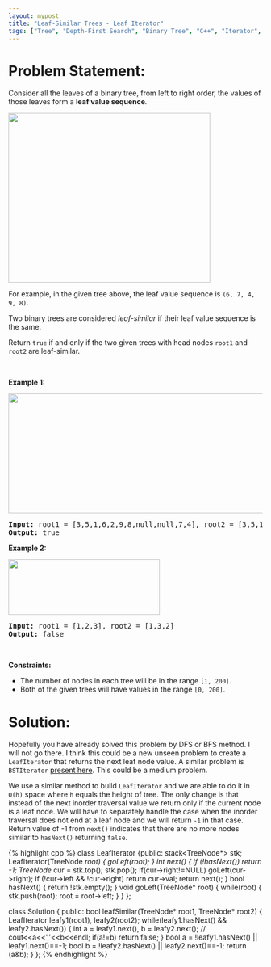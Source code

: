 ```yaml
---
layout: mypost
title: "Leaf-Similar Trees - Leaf Iterator"
tags: ["Tree", "Depth-First Search", "Binary Tree", "C++", "Iterator", "Easy"]
---
```

# Problem Statement:
<p>Consider all the leaves of a binary tree, from&nbsp;left to right order, the values of those&nbsp;leaves form a <strong>leaf value sequence</strong><em>.</em></p>

<p><img alt="" src="https://s3-lc-upload.s3.amazonaws.com/uploads/2018/07/16/tree.png" style="width: 400px; height: 336px;" /></p>

<p>For example, in the given tree above, the leaf value sequence is <code>(6, 7, 4, 9, 8)</code>.</p>

<p>Two binary trees are considered <em>leaf-similar</em>&nbsp;if their leaf value sequence is the same.</p>

<p>Return <code>true</code> if and only if the two given trees with head nodes <code>root1</code> and <code>root2</code> are leaf-similar.</p>

<p>&nbsp;</p>
<p><strong class="example">Example 1:</strong></p>
<img alt="" src="https://assets.leetcode.com/uploads/2020/09/03/leaf-similar-1.jpg" style="width: 600px; height: 237px;" />
<pre>
<strong>Input:</strong> root1 = [3,5,1,6,2,9,8,null,null,7,4], root2 = [3,5,1,6,7,4,2,null,null,null,null,null,null,9,8]
<strong>Output:</strong> true
</pre>

<p><strong class="example">Example 2:</strong></p>
<img alt="" src="https://assets.leetcode.com/uploads/2020/09/03/leaf-similar-2.jpg" style="width: 300px; height: 110px;" />
<pre>
<strong>Input:</strong> root1 = [1,2,3], root2 = [1,3,2]
<strong>Output:</strong> false
</pre>

<p>&nbsp;</p>
<p><strong>Constraints:</strong></p>

<ul>
	<li>The number of nodes in each tree will be in the range <code>[1, 200]</code>.</li>
	<li>Both of the given trees will have values in the range <code>[0, 200]</code>.</li>
</ul>

# Solution:

Hopefully you have already solved this problem by DFS or BFS method. I will not go there. I think this could be a new unseen problem to create a `LeafIterator` that returns the next leaf node value. A similar problem is `BSTIterator` [present here](https://leetcode.com/problems/binary-search-tree-iterator/). This could be a medium problem.

We use a similar method to build `LeafIterator` and we are able to do it in `O(h)` space where `h` equals the height of tree. The only change is that instead of the next inorder traversal value we return only if the current node is a leaf node. We will have to separately handle the case when the inorder traversal does not end at a leaf node and we will return `-1` in that case. Return value of -1 from `next()` indicates that there are no more nodes similar to `hasNext()` returning `false`.

 {% highlight cpp %} 
class LeafIterator
{public:
    stack<TreeNode*> stk;
    LeafIterator(TreeNode *root)
    {
        goLeft(root);
    }
    int next()
    {
        if (!hasNext()) return -1;
        TreeNode* cur = stk.top();
        stk.pop();
        if(cur->right!=NULL) goLeft(cur->right);
        if (!cur->left && !cur->right) return cur->val;
        return next();
    }
    bool hasNext()
    {
        return !stk.empty();
    }
    void goLeft(TreeNode* root)
    {
        while(root)
        {
            stk.push(root);
            root = root->left;
        }
    }
};

class Solution {
public:
    bool leafSimilar(TreeNode* root1, TreeNode* root2) 
    {
        LeafIterator leafy1(root1), leafy2(root2);
        while(leafy1.hasNext() && leafy2.hasNext())
        {
            int a = leafy1.next(), b = leafy2.next();
            // cout<<a<<','<<b<<endl;
            if(a!=b) return false;
        }
        bool a = !leafy1.hasNext() || leafy1.next()==-1;
        bool b = !leafy2.hasNext() || leafy2.next()==-1;
        return (a&b);
    }
};
 {% endhighlight %}